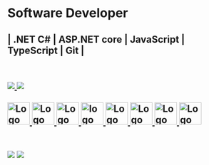 <div> 
   <h1>Software Developer</h1>
   <h2>| .NET C# | ASP.NET core | JavaScript | TypeScript | Git |<h2/>
<div/>

<br>

<div>
   <a href="https://github.com/fabiosoares-silva">
   <img heigth="180em" src="https://github-readme-stats.vercel.app/api?username=fabiosoares-silva&show_icons=true&theme=tokyonight&include_all_comits-true&count_private=true"/>
   <img heigth="180em" src="https://github-readme-stats.vercel.app/api/top-langs/?username=fabiosoares-silva&layout=compact&langs_count=16&theme=tokyonight"/>
</div>

<div style="display: inline_block"><br>  
  <img align "center" alt="Logo .NET" heigth="40" width="50" src="https://upload.wikimedia.org/wikipedia/commons/thumb/e/ee/.NET_Core_Logo.svg/2048px-.NET_Core_Logo.svg.png"/>
  <img align "center" alt="Logo C#" heigth="40" width="50" src="https://icons-for-free.com/iff/png/512/csharp+plain-1324760527445397616.png"/> 
  <img align "center" alt="Logo ASP NET Core" heigth="40" width="50" src="https://ih1.redbubble.net/image.366684642.5673/st,small,507x507-pad,600x600,f8f8f8.u2.jpg"/>   
  <img align "center" alt="logo HTML" heigth="40" width="50" src="https://cdn.jsdelivr.net/gh/devicons/devicon/icons/html5/html5-original.svg" />
  <img align "center" alt="Logo CSS3" heigth="40" width="50" src="https://cdn.jsdelivr.net/gh/devicons/devicon/icons/css3/css3-original.svg" />
  <img align "center" alt="Logo JavaScript" heigth="40" width="50" src="https://cdn.jsdelivr.net/gh/devicons/devicon/icons/javascript/javascript-original.svg" />
  <img align "center" alt="Logo Tyoescript" heigth="40" width="50" src="https://icons.veryicon.com/png/o/business/vscode-program-item-icon/typescript-def.png"/>
  <img align "center" alt="Logo Git" heigth="40" width="50" src="https://git-scm.com/images/logos/downloads/Git-Icon-1788C.png" />
   
</div>
  
   <br>
   <br>

<div>   
   <a href="https://www.linkedin.com/in/fabiosoares-web-developer/" target="_blank"><img src="https://img.shields.io/badge/LinkedIn-0077B5?style=for-the-badge&logo=linkedin&logoColor=white" target="_blank"></a>
   <a href="mailto:fabiosores.soares@gmail.com" target="_blank"><img src="https://img.shields.io/badge/Gmail-D14836?style=for-the-badge&logo=gmail&logoColor=white"></a>  
</div>
